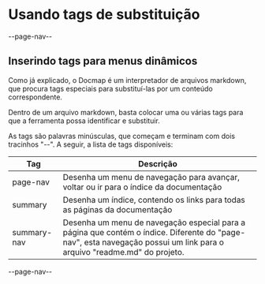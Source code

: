 # Usando tags de substituição

--page-nav--

## Inserindo tags para menus dinâmicos

Como já explicado, o Docmap é um interpretador de arquivos markdown, que procura tags especiais para substituí-las por um conteúdo correspondente.

Dentro de um arquivo markdown, basta colocar uma ou várias tags para que a ferramenta possa identificar e substituir. 

As tags são palavras minúsculas, que começam e terminam com dois tracinhos "--". A seguir, a lista de tags disponíveis:

Tag | Descrição
-- | --
page-nav | Desenha um menu de navegação para avançar, voltar ou ir para o índice da documentação
summary | Desenha um índice, contendo os links para todas as páginas da documentação
summary-nav | Desenha um menu de navegação especial para a página que contém o índice. Diferente do "page-nav", esta navegação possui um link para o arquivo "readme.md" do projeto.

--page-nav--
